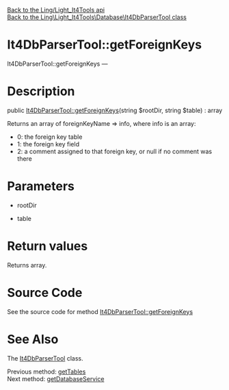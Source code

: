 [Back to the Ling/Light_It4Tools api](https://github.com/lingtalfi/Light_It4Tools/blob/master/doc/api/Ling/Light_It4Tools.md)<br>
[Back to the Ling\Light_It4Tools\Database\It4DbParserTool class](https://github.com/lingtalfi/Light_It4Tools/blob/master/doc/api/Ling/Light_It4Tools/Database/It4DbParserTool.md)


It4DbParserTool::getForeignKeys
================



It4DbParserTool::getForeignKeys — 




Description
================


public [It4DbParserTool::getForeignKeys](https://github.com/lingtalfi/Light_It4Tools/blob/master/doc/api/Ling/Light_It4Tools/Database/It4DbParserTool/getForeignKeys.md)(string $rootDir, string $table) : array




Returns an array of foreignKeyName => info, where info is an array:
- 0: the foreign key table
- 1: the foreign key field
- 2: a comment assigned to that foreign key, or null if no comment was there




Parameters
================


- rootDir

    

- table

    


Return values
================

Returns array.








Source Code
===========
See the source code for method [It4DbParserTool::getForeignKeys](https://github.com/lingtalfi/Light_It4Tools/blob/master/Database/It4DbParserTool.php#L507-L516)


See Also
================

The [It4DbParserTool](https://github.com/lingtalfi/Light_It4Tools/blob/master/doc/api/Ling/Light_It4Tools/Database/It4DbParserTool.md) class.

Previous method: [getTables](https://github.com/lingtalfi/Light_It4Tools/blob/master/doc/api/Ling/Light_It4Tools/Database/It4DbParserTool/getTables.md)<br>Next method: [getDatabaseService](https://github.com/lingtalfi/Light_It4Tools/blob/master/doc/api/Ling/Light_It4Tools/Database/It4DbParserTool/getDatabaseService.md)<br>

